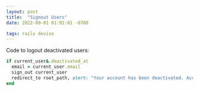 ```yaml
---
layout: post
title:  "Signout Users"
date: 2022-09-01 01:01:01 -0700

tags: rails devise
---
```




Code to logout deactivated users: 

```ruby 
if current_user&.deactivated_at
  email = current_user.email
  sign_out current_user
  redirect_to root_path, alert: "Your account has been deactivated. Account: #{email} "
end
```